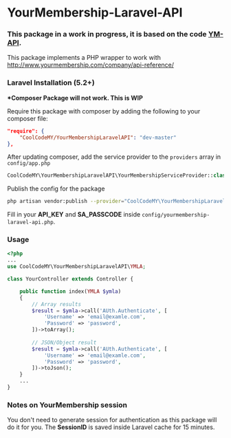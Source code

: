 # YourMembership-Laravel-API



### This package in a work in progress, it is based on the code [YM-API](https://github.com/phone2action/ym-api).

This package implements a PHP wrapper to work with http://www.yourmembership.com/company/api-reference/


### Laravel Installation (5.2+)


**\*Composer Package will not work. This is WIP**

Require this package with composer by adding the following to your composer file:

```json
"require": {
    "CoolCodeMY/YourMembershipLaravelAPI": "dev-master"
},
```
After updating composer, add the service provider to the `providers` array in `config/app.php`

```php
CoolCodeMY\YourMembershipLaravelAPI\YourMembershipServiceProvider::class,
```

Publish the config for the package
```bash
php artisan vendor:publish --provider="CoolCodeMY\YourMembershipLaravelAPI\YourMembershipServiceProvider"
```

Fill in your **API_KEY** and **SA_PASSCODE** inside `config/yourmembership-laravel-api.php`.


### Usage

```php
<?php
...
use CoolCodeMY\YourMembershipLaravelAPI\YMLA;

class YourController extends Controller {

    public function index(YMLA $ymla)
    {
        // Array results
        $result = $ymla->call('AUth.Authenticate', [
            'Username' => 'email@examle.com',
            'Password' => 'password',
        ])->toArray();
        
        // JSON/Object result
        $result = $ymla->call('AUth.Authenticate', [
            'Username' => 'email@examle.com',
            'Password' => 'password',
        ])->toJson();
    }
    ...
}
```
### Notes on YourMembership session
You don't need to generate session for authentication as this package will do it for you. The **SessionID** is saved inside Laravel cache for 15 minutes.


